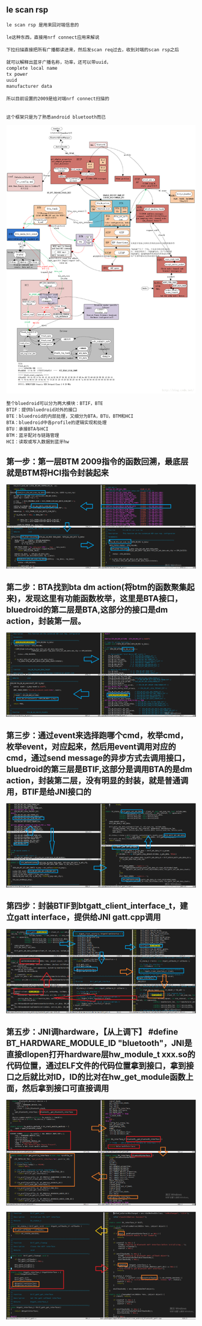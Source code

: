 ## le scan rsp
```
le scan rsp 是用来回对端信息的

le这种东西，直接用nrf connect应用来解说

下拉扫描直接把所有广播都读进来，然后发scan req过去，收到对端的scan rsp之后

就可以解释出蓝牙广播名称，功率，还可以带uuid，
complete local name
tx power
uuid 
manufacturer data

所以目前设置的2009是给对端nrf connect扫描的


这个框架只是为了熟悉android bluetooth而已

```
![image](./char.png)

```
整个bluedroid可以分为两大模块：BTIF，BTE
BTIF：提供bluedroid对外的接口
BTE：bluedroid的内部处理，又细分为BTA，BTU，BTM和HCI
BTA：bluedroid中各profile的逻辑实现和处理
BTU：承接BTA与HCI
BTM：蓝牙配对与链路管理
HCI：读取或写入数据到蓝牙hw
```
## 第一步：第一层BTM 2009指令的函数回溯，最底层就是BTM将HCI指令封装起来

![image](./1.png)

## 第二步：BTA找到bta dm action(将btm的函数聚集起来)，发现这里有功能函数枚举，这里是BTA接口，bluedroid的第二层是BTA,这部分的接口是dm action，封装第一层。

![image](./2.png)

## 第三步：通过event来选择跑哪个cmd，枚举cmd，枚举event，对应起来，然后用event调用对应的cmd，通过send message的异步方式去调用接口，bluedroid的第三层是BTIF,这部分是调用BTA的是dm action，封装第二层，没有明显的封装，就是普通调用，BTIF是给JNI接口的

![image](./3.png)

## 第四步：封装BTIF到btgatt_client_interface_t，建立gatt interface，提供给JNI gatt.cpp调用

![image](./4.png)
## 第五步：JNI调hardware，【从上调下】 #define BT_HARDWARE_MODULE_ID "bluetooth"，JNI是直接dlopen打开hardware层hw_module_t xxx.so的代码位置，通过ELF文件的代码位置拿到接口，拿到接口之后就比对ID，ID的比对在hw_get_module函数上面，然后拿到接口可直接调用

![image](./5.png)

![image](./6.png)




